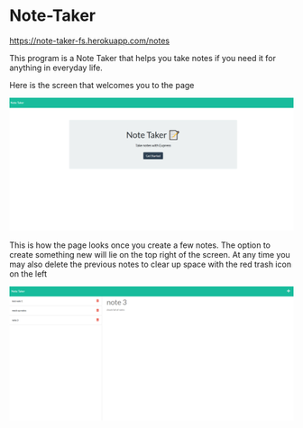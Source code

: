 # Note-Taker
https://note-taker-fs.herokuapp.com/notes

This program is a Note Taker that helps you take notes if you need it for anything in everyday life.

Here is the screen that welcomes you to the page

![displaying the title page](./assets/titlePage.png)

This is how the page looks once you create a few notes. The option to create something new will lie on the top right of the screen. At any time you may also delete the previous notes to clear up space with the red trash icon on the left

![displaying the usage of the page](/assets/inAction.png)
